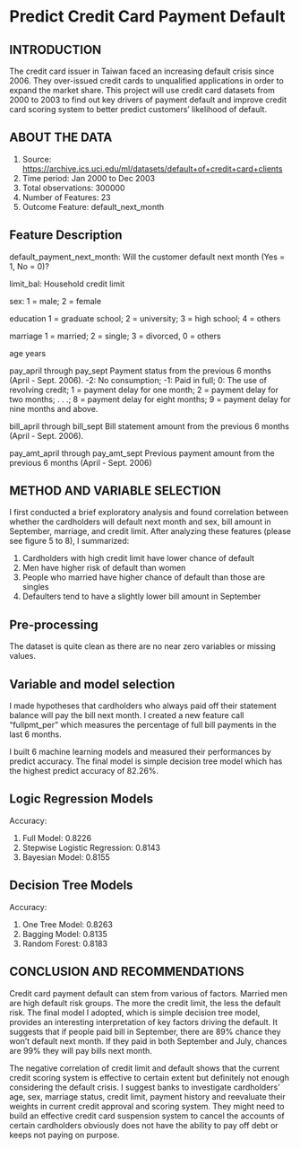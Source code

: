 # Predict Credit Card Payment Default

## INTRODUCTION
The credit card issuer in Taiwan faced an increasing default crisis since 2006. They over-issued credit cards to unqualified applications in order to expand the market share. This project will use credit card datasets from 2000 to 2003 to find out key drivers of payment default and improve credit card scoring system to better predict customers’ likelihood of default. 

## ABOUT THE DATA
1.	Source: https://archive.ics.uci.edu/ml/datasets/default+of+credit+card+clients
2.	Time period: Jan 2000 to Dec 2003
3.	Total observations: 300000
4.	Number of Features: 23
5.	Outcome Feature:  default_next_month

## Feature Description
default_payment_next_month: Will the customer default next month (Yes = 1, No = 0)?

limit_bal: Household credit limit

sex:	1 = male; 2 = female

education	1 = graduate school; 2 = university; 3 = high school; 4 = others

marriage	1 = married; 2 = single; 3 = divorced, 0 = others

age	years

pay_april through pay_sept	Payment status from the previous 6 months (April - Sept. 2006). -2: No consumption; -1: Paid in full; 0: The
use of revolving credit; 1 = payment delay for one month; 2 = payment delay for two months; . . .; 8 = payment delay for eight months; 9 = payment delay for nine months and above. 

bill_april through bill_sept	Bill statement amount from the previous 6 months (April - Sept. 2006).

pay_amt_april through pay_amt_sept	Previous payment amount from the previous 6 months (April - Sept. 2006)

## METHOD AND VARIABLE SELECTION
I first conducted a brief exploratory analysis and found correlation between whether the cardholders will default next month and sex, bill amount in September, marriage, and credit limit. After analyzing these features (please see figure 5 to 8), I summarized:
1.	Cardholders with high credit limit have lower chance of default
2.	Men have higher risk of default than women
3.	People who married have higher chance of default than those are singles
4.	Defaulters tend to have a slightly lower bill amount in September

## Pre-processing
The dataset is quite clean as there are no near zero variables or missing values. 

## Variable and model selection
I made hypotheses that cardholders who always paid off their statement balance will pay the bill next month. I created a new feature call “fullpmt_per” which measures the percentage of full bill payments in the last 6 months. 

I built 6 machine learning models and measured their performances by predict accuracy. The final model is simple decision tree model which has the highest predict accuracy of 82.26%. 

## Logic Regression Models
Accuracy:
1.	Full Model: 0.8226
2.	Stepwise Logistic Regression: 0.8143
3.	Bayesian Model: 0.8155

## Decision Tree Models
Accuracy:
1.	One Tree Model: 0.8263
2.	Bagging Model: 0.8135
3.	Random Forest: 0.8183

## CONCLUSION AND RECOMMENDATIONS
Credit card payment default can stem from various of factors.  Married men are high default risk groups.  The more the credit limit, the less the default risk. The final model I adopted, which is simple decision tree model, provides an interesting interpretation of key factors driving the default. It suggests that if people paid bill in September, there are 89% chance they won’t default next month. If they paid in both September and July, chances are 99% they will pay bills next month.

The negative correlation of credit limit and default shows that the current credit scoring system is effective to certain extent but definitely not enough considering the default crisis. I suggest banks to investigate cardholders’ age, sex, marriage status, credit limit, payment history and reevaluate their weights in current credit approval and scoring system. They might need to build an effective credit card suspension system to cancel the accounts of certain cardholders obviously does not have the ability to pay off debt or keeps not paying on purpose. 

